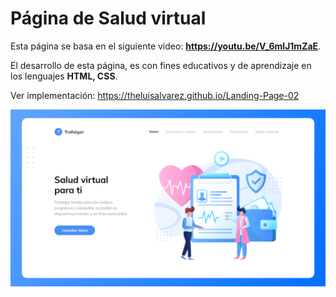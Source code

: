 # Página de Salud virtual
Esta página se basa en el siguiente video: **https://youtu.be/V_6mlJ1mZaE**.

El desarrollo de esta página, es con fines educativos y de aprendizaje en los lenguajes **HTML, CSS**.

Ver implementación: https://theluisalvarez.github.io/Landing-Page-02

![Página de Salud virtual](https://raw.githubusercontent.com/TheLuisAlvarez/Landing-Page-02/master/Salud%20virtual.png)
